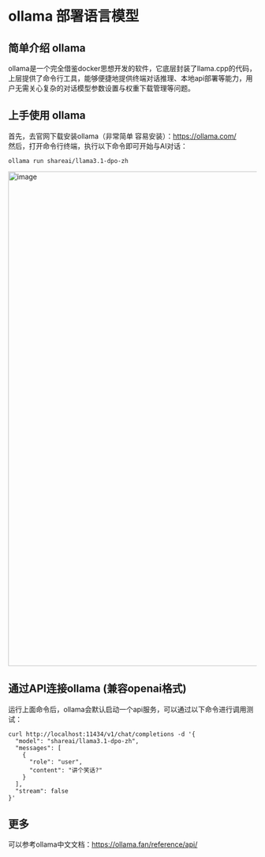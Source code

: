 # ollama 部署语言模型
## 简单介绍 ollama
ollama是一个完全借鉴docker思想开发的软件，它底层封装了llama.cpp的代码，上层提供了命令行工具，能够便捷地提供终端对话推理、本地api部署等能力，用户无需关心复杂的对话模型参数设置与权重下载管理等问题。

## 上手使用 ollama
首先，去官网下载安装ollama（非常简单 容易安装）：https://ollama.com/  
然后，打开命令行终端，执行以下命令即可开始与AI对话：
```
ollama run shareai/llama3.1-dpo-zh
```

<img width="1000" alt="image" src="https://github.com/user-attachments/assets/7140ee4b-d2d5-42f6-976b-9379ec6a9811">

## 通过API连接ollama (兼容openai格式)
运行上面命令后，ollama会默认启动一个api服务，可以通过以下命令进行调用测试：  
```shell
curl http://localhost:11434/v1/chat/completions -d '{
  "model": "shareai/llama3.1-dpo-zh",
  "messages": [
    {
      "role": "user",
      "content": "讲个笑话?"
    }
  ],
  "stream": false
}'
```

## 更多
可以参考ollama中文文档：https://ollama.fan/reference/api/
